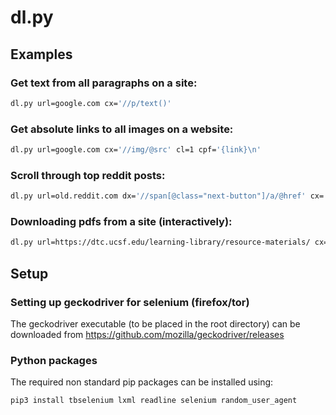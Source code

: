 # dl.py


## Examples

### Get text from all paragraphs on a site:
```bash 
dl.py url=google.com cx='//p/text()'
```

### Get absolute links to all images on a website:
```bash 
dl.py url=google.com cx='//img/@src' cl=1 cpf='{link}\n'
```

### Scroll through top reddit posts:
```bash 
dl.py url=old.reddit.com dx='//span[@class="next-button"]/a/@href' cx='//div[contains(@class,"entry")]//a[contains(@class,"title")]/text()' din=1 dimax=3
```

### Downloading pdfs from a site (interactively):
```bash 
dl.py url=https://dtc.ucsf.edu/learning-library/resource-materials/ cx=//@href cr='.*?(?P<name>[^/]*\.pdf$)' cl=1 csf='{ci:02}_{name}' csin=1 v=info cimax=5 
```

## Setup

### Setting up geckodriver for selenium (firefox/tor)

The geckodriver executable (to be placed in the root directory)
can be downloaded from
https://github.com/mozilla/geckodriver/releases
 
### Python packages

The required non standard pip packages can be installed using:
 ```bash
 pip3 install tbselenium lxml readline selenium random_user_agent
 ```
  

